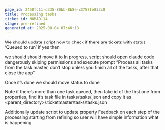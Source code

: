 ```yaml
---
page_id: 2450fc11-d335-80bb-8b8e-c8757fe833c8
title: Processing tasks
ticket_id: NOMAD-14
stage: pre-refined
generated_at: 2025-08-04 07:48:18
---
```


We should update script now to check if there are tickets with status ‘Queued to run’ if yes then 

we should should move it to In progress, script should open claude code dangerously skiping permissions and execute prompt “Process all tasks from the task master, don’t stop unless you finish all of the tasks, after that close the app” 

Once it’s done we should move status to done 

Note if there’s more than one task queued, then take id of the first one from properties, find it’s task file in tasks/tasks/<id>.json and copy it as <parent_directory>/.ticketmaster/tasks/tasks.json

Additionally update script to update property Feedback on each step of the processing starting from refining so user will have simple information what is happening 